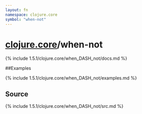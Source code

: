 ```yaml
---
layout: fn
namespace: clojure.core
symbol: "when-not"
---
```


# [clojure.core](../)/when-not

{% include 1.5.1/clojure.core/when_DASH_not/docs.md %}

##Examples

{% include 1.5.1/clojure.core/when_DASH_not/examples.md %}
## Source
{% include 1.5.1/clojure.core/when_DASH_not/src.md %}

